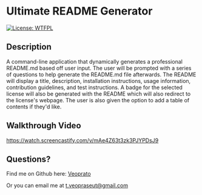 
# Ultimate README Generator
[![License: WTFPL](https://img.shields.io/badge/License-WTFPL-brightgreen.svg)](http://www.wtfpl.net/about/)
## Description
  A command-line application that dynamically generates a professional README.md based off user input. The user will be prompted with a series of questions to help generate the README.md file afterwards. The README will display a title, description, installation instructions, usage information, contribution guidelines, and test instructions. A badge for the selected license will also be generated with the README which will also redirect to the license's webpage. The user is also given the option to add a table of contents if they'd like.
  
  
## Walkthrough Video
https://watch.screencastify.com/v/mAe4Z63t3zk3PJYPDsJ9

## Questions?
Find me on Github here: [Veoprato](https://github.com/Veoprato)

Or you can email me at t.veopraseut@gmail.com
  
